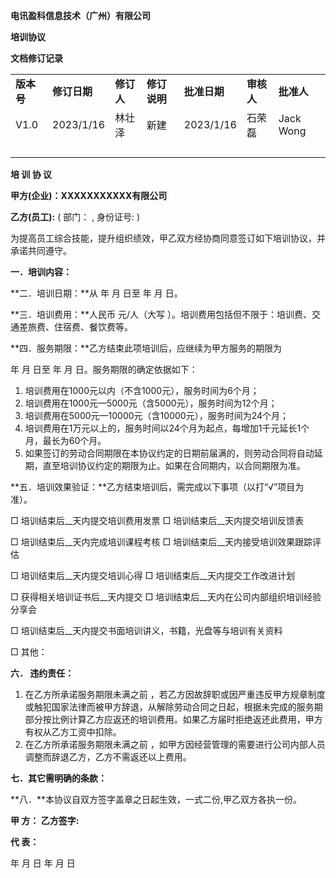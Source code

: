 **电讯盈科信息技术（广州）有限公司**

**培训协议**

**文档修订记录**

|  |  |  |  |  |  |  |
| --- | --- | --- | --- | --- | --- | --- |
| **版本号** | **修订日期** | **修订人** | **修订说明** | **批准日期** | **审核人** | **批准人** |
| V1.0 | 2023/1/16 | 林壮泽 | 新建 | 2023/1/16 | 石荣磊 | Jack Wong |
|  |  |  |  |  |  |  |
|  |  |  |  |  |  |  |
|  |  |  |  |  |  |  |
|  |  |  |  |  |  |  |

**培 训 协 议**

**甲方(企业)：XXXXXXXXXXX有限公司**

**乙方(员工):**  ( 部门： , 身份证号: )

为提高员工综合技能，提升组织绩效，甲乙双方经协商同意签订如下培训协议，并承诺共同遵守。

**一．培训内容：**

**二．培训日期：**从 年 月 日至 年 月 日。

**三．培训费用：**人民币 元/人（大写 ）。培训费用包括但不限于：培训费、交通差旅费、住宿费、餐饮费等。

**四．服务期限：**乙方结束此项培训后，应继续为甲方服务的期限为

年 月 日至 年 月 日。服务期限的确定依据如下：

1. 培训费用在1000元以内（不含1000元），服务时间为6个月；
2. 培训费用在1000元—5000元（含5000元），服务时间为12个月；
3. 培训费用在5000元—10000元（含10000元），服务时间为24个月；
4. 培训费用在1万元以上的，服务时间以24个月为起点，每增加1千元延长1个月，最长为60个月。
5. 如果签订的劳动合同期限在本协议约定的日期前届满的，则劳动合同将自动延期，直至培训协议约定的期限为止。如果在合同期内，以合同期限为准。

**五．培训效果验证：**乙方结束培训后，需完成以下事项（以打“√”项目为准）。

□ 培训结束后\_\_天内提交培训费用发票 □ 培训结束后\_\_天内提交培训反馈表

□ 培训结束后\_\_天内完成培训课程考核 □ 培训结束后\_\_天内接受培训效果跟踪评估

□ 培训结束后\_\_天内提交培训心得 □ 培训结束后\_\_天内提交工作改进计划

□ 获得相关培训证书后\_\_天内提交 □ 培训结束后\_\_天内在公司内部组织培训经验分享会

□ 培训结束后\_\_天内提交书面培训讲义，书籍，光盘等与培训有关资料

□ 其他：

**六． 违约责任：**

1. 在乙方所承诺服务期限未满之前 ，若乙方因故辞职或因严重违反甲方规章制度或触犯国家法律而被甲方辞退，从解除劳动合同之日起，根据未完成的服务期部分按比例计算乙方应返还的培训费用。如果乙方届时拒绝返还此费用，甲方有权从乙方工资中扣除。
2. 在乙方所承诺服务期限未满之前 ，如甲方因经营管理的需要进行公司内部人员调整而辞退乙方，乙方不需返还以上费用。

**七．其它需明确的条款：**

**八．**本协议自双方签字盖章之日起生效，一式二份,甲乙双方各执一份。

**甲 方： 乙方签字:**

**代 表：**

年 月 日 年 月 日